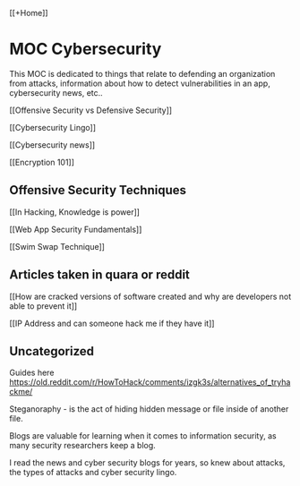 [[+Home]]

# MOC Cybersecurity
This MOC is dedicated to things that relate to defending an organization from attacks, information about how to detect vulnerabilities in an app, cybersecurity news, etc..

[[Offensive Security vs Defensive Security]]


[[Cybersecurity Lingo]]


[[Cybersecurity news]]


[[Encryption 101]]


## Offensive Security Techniques

[[In Hacking, Knowledge is power]]


[[Web App Security Fundamentals]]


[[Swim Swap Technique]]



## Articles taken in quara or reddit

[[How are cracked versions of software created and why are developers not able to prevent it]]


[[IP Address and can someone hack me if they have it]]



## Uncategorized

Guides here
https://old.reddit.com/r/HowToHack/comments/izgk3s/alternatives_of_tryhackme/




Steganoraphy - is the act of hiding hidden message or file inside of another file. 


Blogs are valuable for learning when it comes to information security, 
as many security researchers keep a blog.


I read the news and cyber security blogs for years, so knew about attacks, the types of attacks and cyber security lingo.
